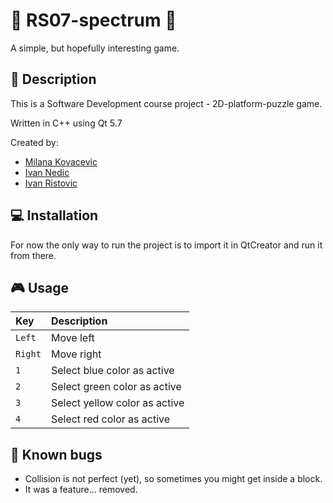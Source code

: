 # :rainbow: RS07-spectrum :rainbow:
A simple, but hopefully interesting game.


## :page_facing_up: Description
This is a Software Development course project - 2D-platform-puzzle game.

Written in C++ using Qt 5.7

Created by:
- [Milana Kovacevic](https://github.com/milana-kovacevic)
- [Ivan Nedic](https://github.com/asdf12346)
- [Ivan Ristovic](https://github.com/ivan-ristovic)

## :computer: Installation
For now the only way to run the project is to import it in QtCreator and run it from there.

## :video_game: Usage
| **Key** | **Description** |
| :---  | :--- |
| ```Left``` | Move left |
| ```Right``` | Move right |
| ```1``` | Select blue color as active |
| ```2``` | Select green color as active |
| ```3``` | Select yellow color as active |
| ```4``` | Select red color as active |

## :bug: Known bugs
* Collision is not perfect (yet), so sometimes you might get inside a block.
* It was a feature... removed.
